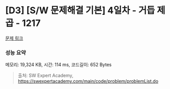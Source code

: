 # [D3] [S/W 문제해결 기본] 4일차 - 거듭 제곱 - 1217 

[문제 링크](https://swexpertacademy.com/main/code/problem/problemDetail.do?contestProbId=AV14dUIaAAUCFAYD) 

### 성능 요약

메모리: 19,324 KB, 시간: 114 ms, 코드길이: 652 Bytes



> 출처: SW Expert Academy, https://swexpertacademy.com/main/code/problem/problemList.do